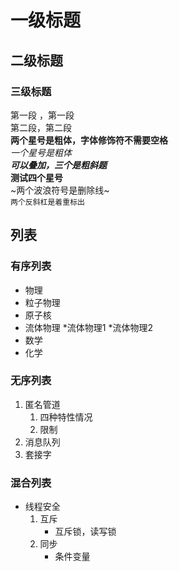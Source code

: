 # 一级标题
## 二级标题
### 三级标题
第一段
，第一段<br>第二段，第二段<br>
**两个星号是粗体，字体修饰符不需要空格**<br>
*一个星号是粗体*<br>
***可以叠加，三个是粗斜题***<br>
****测试四个星号****<br>
~两个波浪符号是删除线~<br>
`两个反斜杠是着重标出`<br>
## 列表
### 有序列表
* 物理
 * 粒子物理
 * 原子核
 * 流体物理
   *流体物理1
   *流体物理2
* 数学
* 化学
### 无序列表
1. 匿名管道
   1. 四种特性情况
   2. 限制
2. 消息队列
3. 套接字
### 混合列表
* 线程安全
  1. 互斥
     * 互斥锁，读写锁
  2. 同步
  	 * 条件变量
